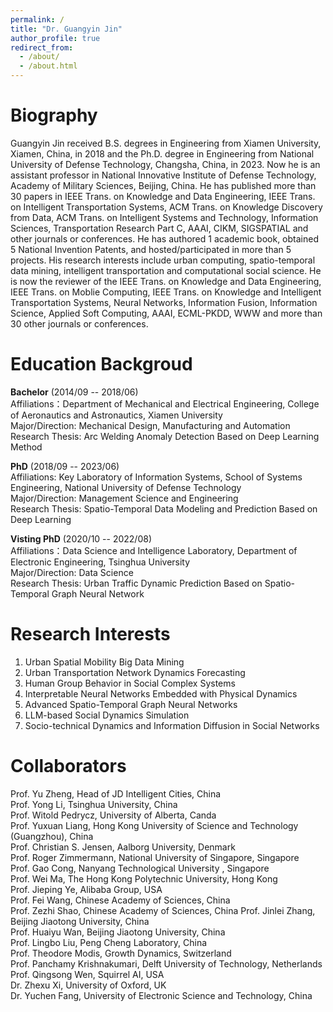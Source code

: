 ```yaml
---
permalink: /
title: "Dr. Guangyin Jin"
author_profile: true
redirect_from: 
  - /about/
  - /about.html
---
```


Biography
======
Guangyin Jin received B.S. degrees in Engineering from Xiamen University, Xiamen, China, in 2018 and the Ph.D. degree in Engineering from National University of Defense Technology, Changsha, China, in 2023. Now he is an assistant professor in National Innovative Institute of Defense Technology, Academy of Military Sciences, Beijing, China. He has published more than 30 papers in IEEE Trans. on Knowledge and Data Engineering, IEEE Trans. on Intelligent Transportation Systems, ACM Trans. on Knowledge Discovery from Data, ACM Trans. on Intelligent Systems and Technology, Information Sciences, Transportation Research Part C, AAAI, CIKM, SIGSPATIAL and other journals or conferences. He has authored 1 academic book, obtained 5 National Invention Patents, and hosted/participated in more than 5 projects. His research interests include urban computing, spatio-temporal data mining, intelligent transportation and computational social science. He is now the reviewer of the IEEE Trans. on Knowledge and Data Engineering, IEEE Trans. on Moblie Computing, IEEE Trans. on Knowledge and Intelligent Transportation Systems, Neural Networks, Information Fusion, Information Science, Applied Soft Computing, AAAI, ECML-PKDD, WWW and more than 30 other journals or conferences.

Education Backgroud
======
__Bachelor__ (2014/09 -- 2018/06)   
Affiliations：Department of Mechanical and Electrical Engineering, College of Aeronautics and Astronautics, Xiamen University   
Major/Direction: Mechanical Design, Manufacturing and Automation   
Research Thesis: Arc Welding Anomaly Detection Based on Deep Learning Method    

__PhD__ (2018/09 -- 2023/06)   
Affiliations: Key Laboratory of Information Systems, School of Systems Engineering, National University of Defense Technology   
Major/Direction: Management Science and Engineering  
Research Thesis: Spatio-Temporal Data Modeling and Prediction Based on Deep Learning

__Visting PhD__ (2020/10 -- 2022/08)    
Affiliations：Data Science and Intelligence Laboratory, Department of Electronic Engineering, Tsinghua University     
Major/Direction: Data Science   
Research Thesis: Urban Traffic Dynamic Prediction Based on Spatio-Temporal Graph Neural Network   

Research Interests
======
1. Urban Spatial Mobility Big Data Mining
2. Urban Transportation Network Dynamics Forecasting 
3. Human Group Behavior in Social Complex Systems
4. Interpretable Neural Networks Embedded with Physical Dynamics
5. Advanced Spatio-Temporal Graph Neural Networks
6. LLM-based Social Dynamics Simulation
7. Socio-technical Dynamics and Information Diffusion in Social Networks

Collaborators
======
Prof. Yu Zheng, Head of JD Intelligent Cities, China  
Prof. Yong Li, Tsinghua University, China   
Prof. Witold Pedrycz, University of Alberta, Canda    
Prof. Yuxuan Liang, Hong Kong University of Science and Technology (Guangzhou), China    
Prof. Christian S. Jensen, Aalborg University, Denmark   
Prof. Roger Zimmermann, National University of Singapore, Singapore   
Prof. Gao Cong, Nanyang Technological University , Singapore      
Prof. Wei Ma, The Hong Kong Polytechnic University, Hong Kong    
Prof. Jieping Ye, Alibaba Group, USA    
Prof. Fei Wang, Chinese Academy of Sciences, China   
Prof. Zezhi Shao, Chinese Academy of Sciences, China
Prof. Jinlei Zhang, Beijing Jiaotong University, China   
Prof. Huaiyu Wan, Beijing Jiaotong University, China   
Prof. Lingbo Liu, Peng Cheng Laboratory, China   
Prof. Theodore Modis, Growth Dynamics, Switzerland  
Prof. Panchamy Krishnakumari, Delft University of Technology, Netherlands
Prof. Qingsong Wen, Squirrel AI, USA   
Dr. Zhexu Xi, University of Oxford, UK   
Dr. Yuchen Fang, University of Electronic Science and Technology, China





